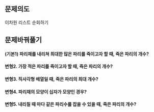 ## 문제의도
이차원 리스트 순회하기

## 문제바꿔풀기
#### (기본1) 파리채를 내리쳐 최대한 많은 파리를 죽이고자 할 때, 죽은 파리의 개수?
#### 변형2. 가장 적은 파리를 죽이고자 할 때, 죽은 파리의 개수?
#### 변형3. 직사각형 배열일 때, 죽은 파리의 최대 개수?
#### 변형4. 파리채의 모양이 십자가 모양인 경우?
#### 변형5. 내리칠 때 마다 같은 파리수를 잡을 수 있을 때, 죽은 파리의 개수?


